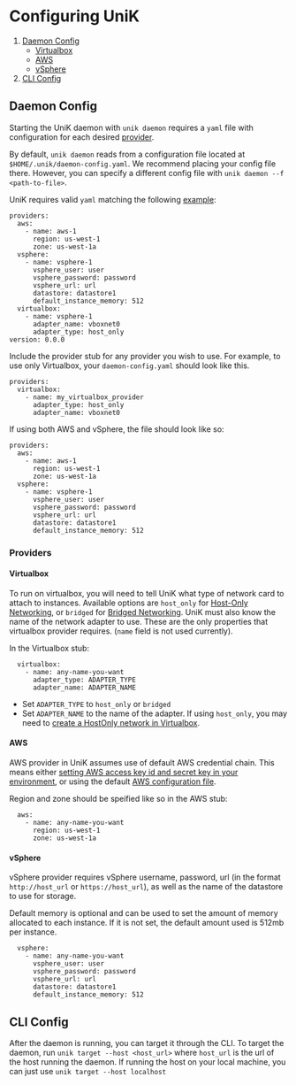 # Configuring UniK

1. [Daemon Config](configure.md#daemon-config)
    * [Virtualbox](configure.md#virtualbox)
    * [AWS](configure.md#aws)
    * [vSphere](configure.md#vsphere)
3. [CLI Config](configure.md#cli-config)

## Daemon Config
Starting the UniK daemon with `unik daemon` requires a `yaml` file with configuration for each desired [provider](providers/README.md).

By default, `unik daemon` reads from a configuration file located at `$HOME/.unik/daemon-config.yaml`. We recommend placing your config file there. However, you can specify a different config file with `unik daemon --f <path-to-file>`.

UniK requires valid `yaml` matching the following [example](docs/example-daemon-config.yaml):
```
providers:
  aws:
    - name: aws-1
      region: us-west-1
      zone: us-west-1a
  vsphere:
    - name: vsphere-1
      vsphere_user: user
      vsphere_password: password
      vsphere_url: url
      datastore: datastore1
      default_instance_memory: 512
  virtualbox:
    - name: vsphere-1
      adapter_name: vboxnet0
      adapter_type: host_only
version: 0.0.0
```

Include the provider stub for any provider you wish to use. For example, to use only Virtualbox, your `daemon-config.yaml` should look like this.

```
providers:
  virtualbox:
    - name: my_virtualbox_provider
      adapter_type: host_only
      adapter_name: vboxnet0
```
If using both AWS and vSphere, the file should look like so:
```
providers:
  aws:
    - name: aws-1
      region: us-west-1
      zone: us-west-1a
  vsphere:
    - name: vsphere-1
      vsphere_user: user
      vsphere_password: password
      vsphere_url: url
      datastore: datastore1
      default_instance_memory: 512
```

### Providers

#### Virtualbox
To run on virtualbox, you will need to tell UniK what type of network card to attach to instances. Available options are `host_only` for [Host-Only Networking](https://www.virtualbox.org/manual/ch06.html#network_hostonly), or `bridged` for [Bridged Networking](https://www.virtualbox.org/manual/ch06.html#network_bridged). UniK must also know the name of the network adapter to use. These are the only properties that virtualbox provider requires. (`name` field is not used currently).

In the Virtualbox stub:
```
  virtualbox:
    - name: any-name-you-want
      adapter_type: ADAPTER_TYPE
      adapter_name: ADAPTER_NAME
```
* Set `ADAPTER_TYPE` to `host_only` or `bridged`
* Set `ADAPTER_NAME` to the name of the adapter. If using `host_only`, you may need to [create a HostOnly network in Virtualbox](http://askubuntu.com/questions/293816/in-virtualbox-how-do-i-set-up-host-only-virtual-machines-that-can-access-the-in).

#### AWS
AWS provider in UniK assumes use of default AWS credential chain. This means either [setting AWS access key id and secret key in your environment](http://docs.aws.amazon.com/aws-sdk-php/v2/guide/credentials.html#environment-credentials), or using the default [AWS configuration file](http://docs.aws.amazon.com/cli/latest/topic/config-vars.html).

Region and zone should be speified like so in the AWS stub:
```
  aws:
    - name: any-name-you-want
      region: us-west-1
      zone: us-west-1a
```

#### vSphere
vSphere provider requires vSphere username, password, url (in the format `http://host_url` or `https://host_url`), as well as the name of the datastore to use for storage.

Default memory is optional and can be used to set the amount of memory allocated to each instance. If it is not set, the default amount used is 512mb per instance.

```
  vsphere:
    - name: any-name-you-want
      vsphere_user: user
      vsphere_password: password
      vsphere_url: url
      datastore: datastore1
      default_instance_memory: 512
```

## CLI Config
After the daemon is running, you can target it through the CLI. To target the daemon, run `unik target --host <host_url>` where `host_url` is the url of the host running the daemon. If running the host on your local machine, you can just use `unik target --host localhost`
